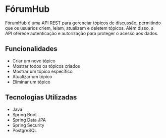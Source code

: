 
# FórumHub

FórumHub é uma API REST para gerenciar tópicos de discussão, permitindo que os usuários criem, leiam, atualizem e deletem tópicos. Além disso, a API oferece autenticação e autorização para proteger o acesso aos dados.

## Funcionalidades

- Criar um novo tópico
- Mostrar todos os tópicos criados
- Mostrar um tópico específico
- Atualizar um tópico
- Eliminar um tópico

## Tecnologias Utilizadas

- Java
- Spring Boot
- Spring Data JPA
- Spring Security
- PostgreSQL

